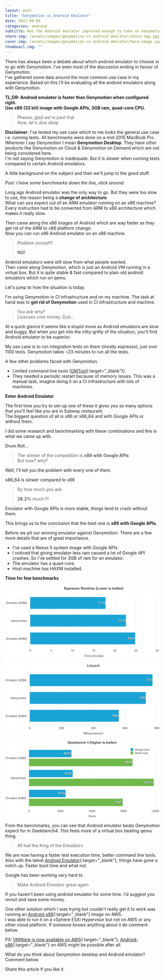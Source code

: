 ```yaml
---
layout: post
title: "Genymotion vs Android Emulator"
date: 2017-09-03
categories: android
subtitle: Has the Android emulator improved enough to take on Genymotion
share-img: /assets/images/genymotion-vs-android-emulator/share-img.jpg
cover-img: /assets/images/genymotion-vs-android-emulator/hero-image.jpg
thumbnail-img: ""
---
```

There has always been a debate about which android emulator to choose or to go with Genymotion. I've seen most of the discussion ending in favour of Genymotion.  
I've gathered some data around the most common use case in my experience. Based on this I'll be evaluating all the android emulators along with Genymotion.

**TL;DR: Android emulator is faster than Genymotion when configured right.  
Use x86 (32 bit) image with Google APIs, 3GB ram, quad-core CPU.**

> Pheww, glad we're past that  
Now, let's dive deep

**Disclaimer**: I've tested my use case which to me looks the general use case i.e. running tests.
All benchmarks were done on a mid-2015 MacBook Pro.  
Wherever I say Genymotion I mean **Genymotion Desktop**. They have other products like Genymotion on Cloud & Genymotion on Demand which are not being considered here.  
I'm not saying Genymotion is inadequate. But it is slower when running tests compared to certain Android emulators.

A little background on the subject and then we'll jump to the good stuff.

_Psst: I have some benchmarks down the line, stick around._

Long ago Android emulator was the only way to go. But they were too slow to use, the reason being a **change of architecture**.  
What can you expect out of an ARM emulator running on an x86 machine? Every instruction had to be converted from ARM to x86 architecture which makes it really slow.

Then came along the x86 images of Android which are way faster as they get rid of the ARM to x86 platform change.  
Now you can run x86 Android emulator on an x86 machine.  

>_Problem solved!!!_
>
>**NO!**

Android emulators were still slow from what people wanted.  
Then came along Genymotion, which is just an Android VM running in a virtual box. But it is quite stable & fast compared to plain old android emulators which run on qemu.

Let's jump to how the situation is today.

I'm using Genymotion in CI infrastructure and on my machine.
The task at hand was to **get rid of Genymotion** used in CI infrastructure and machine.

>You ask why?  
Licenses cost money. Duh...

At a quick glance it seems like a stupid move as Android emulators are slow and buggy. But when you get into the nitty-gritty of the situation, you’ll find Android emulator to be superior.

My use case is to run integration tests on them (mostly espresso), just over 1100 tests. Genymotion takes ~23 minutes to run all the tests.

A few other problems faced with Genymotion.
- Limited command line tools ([GMTool](https://docs.genymotion.com/Content/04_Tools/GMTool/GMTool.htm){:target="_blank"}).
- They needed a periodic restart because of memory issues. This was a manual task, imagine doing it on a CI infrastructure with lots of machines.

**Enter Android Emulator**

The first time you try to set-up one of these it gives you so many options that you'll feel like you are in Subway restaurant.  
The biggest question of all is x86 or x86_64 and with Google APIs or without them.

I did some research and benchmarking with these combinations and this is what we came up with.

Drum Roll...

> The winner of the competition is **x86 with Google APIs**  
> But how? why?

Well, I'll tell you the problem with every one of them.  

x86_64 is slower compared to x86

> By how much you ask.
>
> **28.2%** much !!!

Emulator with Google APIs is more stable, things tend to crash without them.

This brings us to the conclusion that the best one is **x86 with Google APIs**.

Before we pit our winning emulator against Genymotion. There are a few more details that are of great importance.

* I've used a Nexus 5 system image with Google APIs.
* I noticed that giving emulator less ram caused a lot of Google API crashes. So I've settled for 3GB of ram for an emulator.
* The emulator has a quad-core.
* Host machine has HAXM installed.

**Time for few benchmarks**

![Genymotion and Android Emulator Espresso Benchmark](/assets/images/genymotion-vs-android-emulator/EspressoBenchmark.png)

![Linpack](/assets/images/genymotion-vs-android-emulator/Linpack.png)

![Geekbench 4](/assets/images/genymotion-vs-android-emulator/Geekbench4.png)

From the benchmarks, you can see that Android emulator beats Genymotion expect for in Geekbench4. This feels more of a virtual box beating qemu thing. 

> All hail the King of the Emulators

We are now having a faster test execution time, better command line tools.
Also with the latest [Android Emulator](https://developer.android.com/studio/releases/emulator.html){:target="_blank"}, things have gone a notch up. Faster boot time and what not.

Google has been working very hard to

>Make Android Emulator great again

If you haven't been using android emulator for some time. I'd suggest you revisit and save some money.

One other solution which I was trying but couldn't really get it to work was running an [Android-x86](http://www.android-x86.org){:target="_blank"} image on AWS.  
I was able to run it on a vSphere ESXi Hypervisor but not on AWS or any other cloud platform. If someone knows anything about it do comment below.

PS: [VMWare is now available on AWS](https://aws.amazon.com/vmware/){:target="_blank"}, [Android-x86](http://www.android-x86.org){:target="_blank"} on AWS might be possible after all.

What do you think about Genymotion desktop and Android emulator? Comment below.

Share this article if you like it.